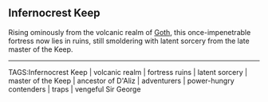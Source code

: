 ## Infernocrest Keep

Rising ominously from the volcanic realm of [Goth](Gothic%20Mountains.md), this once-impenetrable fortress now lies in ruins, still smoldering with latent sorcery from the late master of the Keep. 

---

TAGS:Infernocrest Keep | volcanic realm | fortress ruins | latent sorcery | master of the Keep | ancestor of D'Aliz | adventurers | power-hungry contenders | traps | vengeful Sir George
